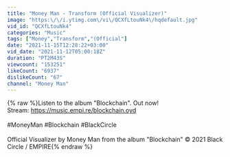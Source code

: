 ```yaml
---
title: "Money Man - Transform (Official Visualizer)"
image: "https:\/\/i.ytimg.com\/vi\/QCXfLtouNk4\/hqdefault.jpg"
vid_id: "QCXfLtouNk4"
categories: "Music"
tags: ["Money","Transform","(Official"]
date: "2021-11-15T12:28:22+03:00"
vid_date: "2021-11-12T05:00:18Z"
duration: "PT2M43S"
viewcount: "153251"
likeCount: "6937"
dislikeCount: "67"
channel: "Money Man"
---
```

{% raw %}Listen to the album &quot;Blockchain&quot;. Out now!<br />Stream: <a rel="nofollow" target="blank" href="https://music.empi.re/blockchain.oyd">https://music.empi.re/blockchain.oyd</a><br /><br />#MoneyMan #Blockchain #BlackCircle<br /><br />Official Visualizer by Money Man from the album &quot;Blockchain&quot; © 2021 Black Circle / EMPIRE{% endraw %}
